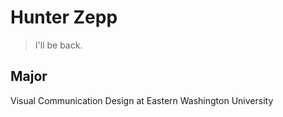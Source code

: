 # Hunter Zepp

> I'll be back.

## Major
Visual Communication Design at Eastern
Washington University